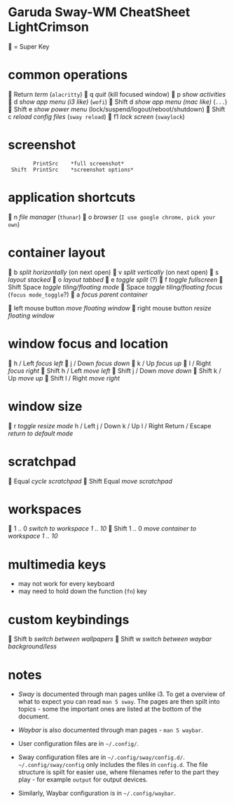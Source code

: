 # Garuda Sway-WM CheatSheet LightCrimson #

   = Super Key

# common operations
           Return      *term* (`alacritty`)
           q           *quit* (kill focused window)
           p           *show activities*
           d           *show app menu (i3 like)* (`wofi`)
    Shift  d           *show app menu (mac like)* (`...`)
    Shift  e           *show power menu* (lock/suspend/logout/reboot/shutdown)
    Shift  c           *reload config files* (`sway reload`)
           f1          *lock screen* (`swaylock`)

# screenshot
            PrintSrc    *full screenshot*
     Shift  PrintSrc    *screenshot options*

# application shortcuts
           n           *file manager* (`thunar`)
           o           *browser* (`I use google chrome, pick your own`)

# container layout
           b           *split horizontally* (on next open)
           v           *split vertically*   (on next open)
           s           *layout stacked*
           o           *layout tabbed*
           e           *toggle split* (?)
           f           *toggle fullscreen*
   Shift   Space       *toggle tiling/floating mode*
           Space       *toggle tiling/floating focus* (`focus mode_toggle`?)
           a           *focus parent container*

     left mouse button *move floating window*
    right mouse button *resize floating window*

# window focus and location
           h / Left    *focus left*
           j / Down    *focus down*
           k / Up      *focus up*
           l / Right   *focus right*
    Shift  h / Left    *move left*
    Shift  j / Down    *move down*
    Shift  k / Up      *move up*
    Shift  l / Right   *move right*

# window size
           r           *toggle resize mode*
            h / Left
            j / Down
            k / Up
            l / Right
       Return / Escape  *return to default mode*

# scratchpad
           Equal       *cycle scratchpad*
    Shift  Equal       *move scratchpad*

# workspaces
           1 .. 0      *switch to workspace 1 .. 10*
    Shift  1 .. 0      *move container to workspace 1 .. 10*

# multimedia keys
  - may not work for every keyboard
  - may need to hold down the function (`fn`) key

# custom keybindings
    Shift  b           *switch between wallpapers*
    Shift  w           *switch between waybar background/less*

# notes
  - *Sway* is documented through man pages unlike i3.
    To get a overview of what to expect you can read `man 5 sway`.
    The pages are then spilt into topics - some the important ones 
    are listed at the bottom of the document. 
  - *Waybar* is also documented through man pages - `man 5 waybar`. 

  - User configuration files are in `~/.config/`.
  - Sway configuration files are in `~/.config/sway/config.d/`.
    `~/.config/sway/config` only includes the files in `config.d`.
    The file structure is spilt for easier use, where filenames refer 
    to the part they play - for example `output` for output devices.
  - Similarly, Waybar configuration is in `~/.config/waybar`.
